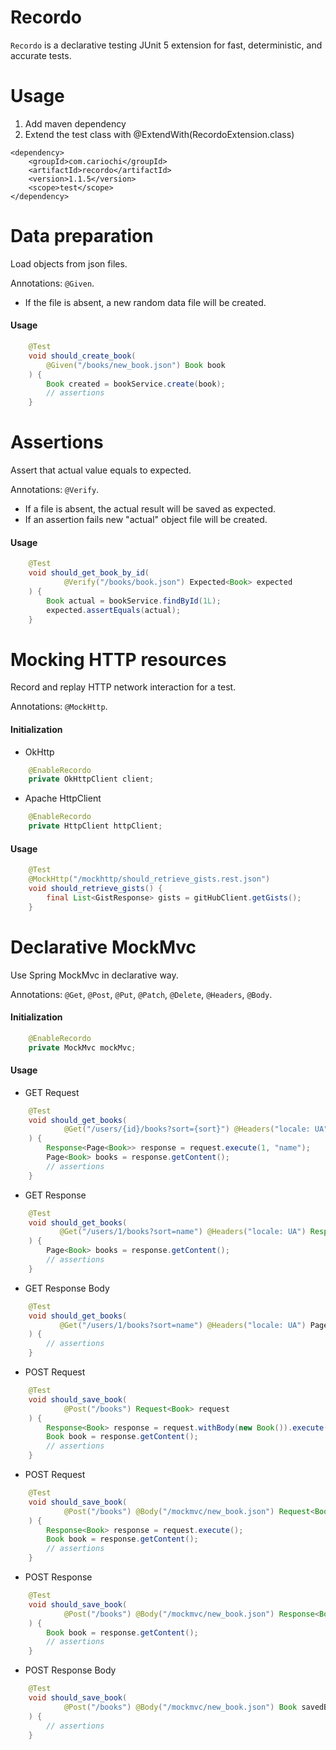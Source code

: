 # Recordo
`Recordo` is a declarative testing JUnit 5 extension for fast, deterministic, and accurate tests.

# Usage
1. Add maven dependency
2. Extend the test class with @ExtendWith(RecordoExtension.class)
```
<dependency>
    <groupId>com.cariochi</groupId>
    <artifactId>recordo</artifactId>
    <version>1.1.5</version>
    <scope>test</scope>
</dependency>
```

# Data preparation

Load objects from json files. 

Annotations: `@Given`.

- If the file is absent, a new random data file will be created.

#### Usage

```java
    @Test
    void should_create_book(
        @Given("/books/new_book.json") Book book
    ) {
        Book created = bookService.create(book);
        // assertions
    }
```

# Assertions 

Assert that actual value equals to expected.

Annotations: `@Verify`. 

- If a file is absent, the actual result will be saved as expected.
- If an assertion fails new "actual" object file will be created.

#### Usage
```java
    @Test
    void should_get_book_by_id(
            @Verify("/books/book.json") Expected<Book> expected
    ) {
        Book actual = bookService.findById(1L);
        expected.assertEquals(actual);
    }
```
# Mocking HTTP resources
Record and replay HTTP network interaction for a test.

Annotations: `@MockHttp`.

#### Initialization
- OkHttp
```java
    @EnableRecordo
    private OkHttpClient client;
```
- Apache HttpClient
```java
    @EnableRecordo
    private HttpClient httpClient;
```
#### Usage
```java
    @Test
    @MockHttp("/mockhttp/should_retrieve_gists.rest.json")
    void should_retrieve_gists() {
        final List<GistResponse> gists = gitHubClient.getGists();
    }
```

# Declarative MockMvc

Use Spring MockMvc in declarative way.

Annotations: `@Get`, `@Post`, `@Put`, `@Patch`, `@Delete`, `@Headers`, `@Body`.

#### Initialization
```java
    @EnableRecordo
    private MockMvc mockMvc;
```
#### Usage
- GET Request
```java
    @Test
    void should_get_books(
            @Get("/users/{id}/books?sort={sort}") @Headers("locale: UA") Request<Page<Book>> request
    ) {
        Response<Page<Book>> response = request.execute(1, "name");
        Page<Book> books = response.getContent();
        // assertions
    }
```
- GET Response 
```java
    @Test
    void should_get_books(
           @Get("/users/1/books?sort=name") @Headers("locale: UA") Response<Page<Book>> response
    ) {
        Page<Book> books = response.getContent();
        // assertions
    }
```
- GET Response Body 
```java
    @Test
    void should_get_books(
           @Get("/users/1/books?sort=name") @Headers("locale: UA") Page<Book> books
    ) {
        // assertions
    }
```
- POST Request 
```java
    @Test
    void should_save_book(
            @Post("/books") Request<Book> request
    ) {
        Response<Book> response = request.withBody(new Book()).execute();
        Book book = response.getContent();
        // assertions
    }
```
- POST Request 
```java
    @Test
    void should_save_book(
            @Post("/books") @Body("/mockmvc/new_book.json") Request<Book> request
    ) {
        Response<Book> response = request.execute();
        Book book = response.getContent();
        // assertions
    }
```
- POST Response 
```java
    @Test
    void should_save_book(
            @Post("/books") @Body("/mockmvc/new_book.json") Response<Book> response
    ) {
        Book book = response.getContent();
        // assertions
    }
```
- POST Response Body 
```java
    @Test
    void should_save_book(
            @Post("/books") @Body("/mockmvc/new_book.json") Book savedBook
    ) {
        // assertions
    }
```
